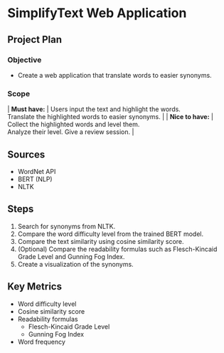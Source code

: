 # SimplifyText Web Application
## Project Plan
### Objective
* Create a web application that translate words to easier synonyms.
### Scope
| **Must have:**  | Users input the text and highlight the words.<br>Translate the highlighted words to easier synonyms. |
| **Nice to have:** | Collect the highlighted words and level them.<br>Analyze their level. Give a review session. |
## Sources
* WordNet API
* BERT (NLP)
* NLTK
## Steps
1. Search for synonyms from NLTK.
2. Compare the word difficulty level from the trained BERT model.
3. Compare the text similarity using cosine similarity score.
4. (Optional) Compare the readability formulas such as Flesch-Kincaid Grade Level and Gunning Fog Index.
6. Create a visualization of the synonyms.
## Key Metrics
* Word difficulty level
* Cosine similarity score
* Readability formulas
  * Flesch-Kincaid Grade Level
  * Gunning Fog Index
* Word frequency
